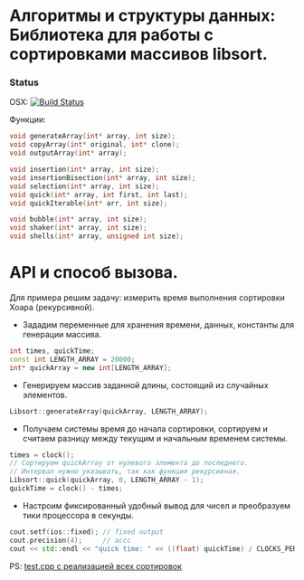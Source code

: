 # Алгоритмы и структуры данных: Библиотека для работы с сортировками массивов libsort.

### Status

OSX: [![Build Status](https://travis-ci.org/pavbox/libsort.svg?branch=master)](https://travis-ci.org/pavbox/libsort)

Функции:

```cpp
void generateArray(int* array, int size);
void copyArray(int* original, int* clone);
void outputArray(int* array);

void insertion(int* array, int size);
void insertionBisection(int* array, int size);
void selection(int* array, int size);
void quick(int* array, int first, int last);
void quickIterable(int* arr, int size);

void bubble(int* array, int size);
void shaker(int* array, int size);
void shells(int* array, unsigned int size);
```


# API и способ вызова.

Для примера решим задачу: измерить время выполнения сортировки Хоара (рекурсивной).

- Зададим переменные для хранения времени, данных, константы для генерации массива.

```cpp
int times, quickTime;
const int LENGTH_ARRAY = 20000;
int* quickArray = new int[LENGTH_ARRAY];
```

- Генерируем массив заданной длины, состоящий из случайных элементов.

```cpp
Libsort::generateArray(quickArray, LENGTH_ARRAY);
```

- Получаем системы время до начала сортировки, сортируем и считаем разницу между текущим и начальным временем системы.

```cpp
times = clock();
// Сортируем quickArray от нулевого элемента до последнего.
// Интервал нужно указывать, так как функция рекурсивная.
Libsort::quick(quickArray, 0, LENGTH_ARRAY - 1);
quickTime = clock() - times;
```

- Настроим фиксированный удобный вывод для чисел и преобразуем тики процессора в секунды.

```cpp
cout.setf(ios::fixed); // fixed output
cout.precision(4);     // accc
cout << std::endl << "quick time: " << ((float) quickTime) / CLOCKS_PER_SEC << 's' << endl;
```


PS: [test.cpp с реализацией всех сортировок](https://github.com/pavbox/libsort/blob/master/test.cpp)
